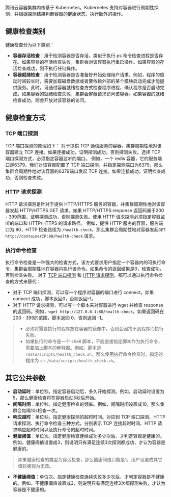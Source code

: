 腾讯云容器集群内核基于 Kubernetes。Kubernetes 支持对容器进行周期性探测，并根据探测结果判断容器的健康状态，执行额外的操作。

## 健康检查类别

健康检查分为以下类别：
- **容器存活检查**：用于检测容器是否存活，类似于执行 ps 命令检查进程是否存在。如果容器的存活检查失败，集群会对该容器执行重启操作。如果容器的存活检查成功，则不执行任何操作。
- **容器就绪检查**：用于检测容器是否准备好开始处理用户请求。例如，程序的启动时间较长时，需要加载磁盘数据或者要依赖外部的某个模块启动完成才能提供服务。此时，可通过容器就绪检查方式检查程序进程，确认程序是否启动完成。如果容器的就绪检查失败，集群会屏蔽请求访问该容器。如果容器的就绪检查成功，则会开放对该容器的访问。

## 健康检查方式

<span id="TCPPortProbe"></span>
### TCP 端口探测

TCP 端口探测的原理如下：
对于提供 TCP 通信服务的容器，集群周期性地对该容器建立 TCP 连接。如果连接成功，证明探测成功，否则探测失败。选择 TCP 端口探测方式，必须指定容器监听的端口。
例如，一个 redis 容器，它的服务端口是6379。我们对该容器配置了 TCP 端口探测，并指定探测端口为6379，那么集群会周期性地对该容器的6379端口发起 TCP 连接。如果连接成功，证明检查成功，否则检查失败。

<span id="HTTPRequestProbe"></span>
### HTTP 请求探测

HTTP 请求探测是针对于提供 HTTP/HTTPS 服务的容器，并集群周期性地对该容器发起 HTTP/HTTPS GET 请求。如果 HTTP/HTTPS response 返回码属于200 - 399范围，证明探测成功，否则探测失败。使用 HTTP 请求探测必须指定容器监听的端口和 HTTP/HTTPS 的请求路径。
例如，提供 HTTP 服务的容器，服务端口为 80，HTTP 检查路径为 `/health-check`，那么集群会周期性地对容器发起`GET http://containerIP:80/health-check` 请求。

### 执行命令检查

执行命令检查是一种强大的检查方式，该方式要求用户指定一个容器内的可执行命令，集群会周期性地在容器内执行该命令。如果命令的返回结果是0，检查成功，否则检查失败。
对于 [TCP 端口探测](#TCPPortProbe) 和 [HTTP 请求探测](#HTTPRequestProbe)，都可以通过执行命令检查的方式来替代：
- 对于 TCP 端口探测，可以写一个程序对容器的端口进行 connect。如果 connect 成功，脚本返回0，否则返回-1。
- 对于 HTTP 请求探测，可以写一个脚本来对容器进行 wget 并检查 response 的返回码。例如，`wget http://127.0.0.1:80/health-check`。如果返回码在200 - 399的范围，脚本返回 0，否则返回 -1。

> 
> - 必须将需要执行的程序放在容器的镜像中，否则会因找不到程序而执行失败。
> - 如果执行的命令是一个 shell 脚本，不能直接指定脚本作为执行命令，需要加上脚本的解释器。例如，脚本是 `/data/scripts/health_check.sh`，那么使用执行命令检查时，指定的程序为 `sh /data/scripts/health_check.sh`。

## 其它公共参数

- **启动延时**：单位秒。指定容器启动后，多久开始探测。例如，启动延时设置为5，那么健康检查将在容器启动5秒后开始。
- **间隔时间**：单位秒。指定健康检查的频率。例如，间隔时间设置成10，那么集群会每隔10s检查一次。
- **响应超时**：单位秒。指定健康探测的超时时间。对应到 TCP 端口探测、HTTP 请求探测、执行命令检查三种方式，分别表示 TCP 连接超时时间、HTTP 请求响应超时时间以及执行命令的超时时间。
- **健康阈值**：单位次。指定健康检查连续成功多少次后，才判定容器是健康的。例如，健康阈值设置成3，则说明只有满足连续3次探测都成功，才认为容器是健康的。
> 如果健康检查的类型为存活检查，那么健康阈值只能是1，用户设置成其它值将被视为无效。
- **不健康阈值**：单位次。指定健康检查连续失败多少次后，才判定容器是不健康的。例如，不健康阈值设置成3，则说明只有满足连续3次都探测失败，才认为容器是不健康的。
